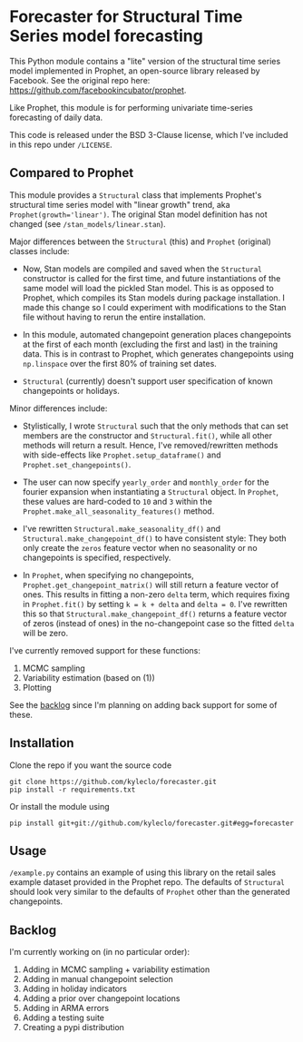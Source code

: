 # Forecaster for Structural Time Series model forecasting

This Python module contains a "lite" version of the structural time series model implemented in Prophet, an open-source library released by Facebook.  See the original repo here: https://github.com/facebookincubator/prophet.

Like Prophet, this module is for performing univariate time-series forecasting of daily data.

This code is released under the BSD 3-Clause license, which I've included in this repo under `/LICENSE`.  

## Compared to Prophet

This module provides a `Structural` class that implements Prophet's structural time series model with "linear growth" trend, aka `Prophet(growth='linear')`.  The original Stan model definition has not changed (see `/stan_models/linear.stan`).

Major differences between the `Structural` (this) and `Prophet` (original) classes include:
  
  - Now, Stan models are compiled and saved when the `Structural` constructor is called for the first time, and future instantiations of the same model will load the pickled Stan model.  This is as opposed to Prophet, which compiles its Stan models during package installation.  I made this change so I could experiment with modifications to the Stan file without having to rerun the entire installation.
  
  - In this module, automated changepoint generation places changepoints at the first of each month (excluding the first and last) in the training data.  This is in contrast to Prophet, which generates changepoints using `np.linspace` over the first 80% of training set dates.
  
  - `Structural` (currently) doesn't support user specification of known changepoints or holidays.

Minor differences include:

  - Stylistically, I wrote `Structural` such that the only methods that can set members are the constructor and `Structural.fit()`, while all other methods will return a result.  Hence, I've removed/rewritten methods with side-effects like `Prophet.setup_dataframe()` and `Prophet.set_changepoints()`.
  
  - The user can now specify `yearly_order` and `monthly_order` for the fourier expansion when instantiating a `Structural` object.  In `Prophet`, these values are hard-coded to `10` and `3` within the `Prophet.make_all_seasonality_features()` method.
  
  - I've rewritten `Structural.make_seasonality_df()` and `Structural.make_changepoint_df()` to have consistent style: They both only create the `zeros` feature vector when no seasonality or no changepoints is specified, respectively.  
    
  - In `Prophet`, when specifying no changepoints, `Prophet.get_changepoint_matrix()` will still return a feature vector of ones.  This results in fitting a non-zero `delta` term, which requires fixing in `Prophet.fit()` by setting `k = k + delta` and `delta = 0`.  I've rewritten this so that `Structural.make_changepoint_df()` returns a feature vector of zeros (instead of ones) in the no-changepoint case so the fitted `delta` will be zero.
  
I've currently removed support for these functions:

  1. MCMC sampling
  2. Variability estimation (based on (1))
  3. Plotting

See the [backlog](#backlog) since I'm planning on adding back support for some of these.

## Installation

Clone the repo if you want the source code
```
git clone https://github.com/kyleclo/forecaster.git
pip install -r requirements.txt
```

Or install the module using
```
pip install git+git://github.com/kyleclo/forecaster.git#egg=forecaster
```

## Usage

`/example.py` contains an example of using this library on the retail sales example dataset provided in the Prophet repo.  The defaults of `Structural` should look very similar to the defaults of `Prophet` other than the generated changepoints.


## Backlog

I'm currently working on (in no particular order):

  1. Adding in MCMC sampling + variability estimation
  2. Adding in manual changepoint selection
  3. Adding in holiday indicators
  4. Adding a prior over changepoint locations
  5. Adding in ARMA errors
  6. Adding a testing suite
  7. Creating a pypi distribution
  


